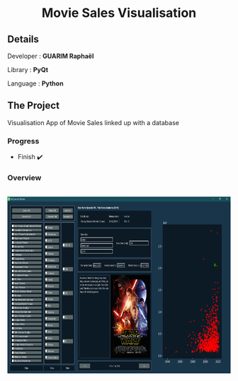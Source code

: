 <h1 align="center">Movie Sales Visualisation</h1>


## Details

Developer :       **GUARIM Raphaël**

Library : **PyQt**

Language :      **Python**


## The Project

<p >Visualisation App of Movie Sales linked up with a database  </p>

<h3> Progress </h3>

  - Finish ✔️


<h3> Overview </h3>


<br /> 

<img height="400" align="center" src="https://github.com/RaphaelGuarim/MovieVisualisation/blob/main/llustrations/doc1.png" alt="Illustration" /> 



<img height="400" align="center" src="https://github.com/RaphaelGuarim/MovieVisualisation/blob/main/llustrations/doc2.png" alt="Illustration" style="display:none;"/>
